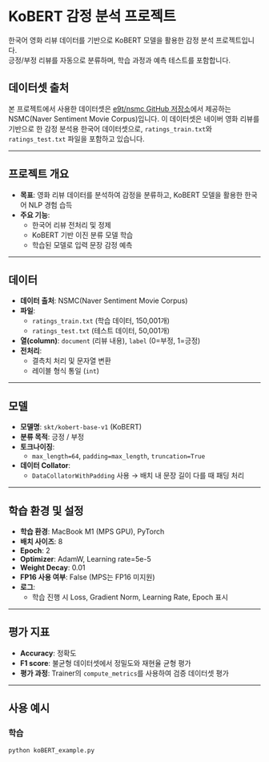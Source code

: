 # KoBERT 감정 분석 프로젝트

한국어 영화 리뷰 데이터를 기반으로 KoBERT 모델을 활용한 감정 분석 프로젝트입니다.  
긍정/부정 리뷰를 자동으로 분류하며, 학습 과정과 예측 테스트를 포함합니다.

## 데이터셋 출처
본 프로젝트에서 사용한 데이터셋은 [e9t/nsmc GitHub 저장소](https://github.com/e9t/nsmc)에서 제공하는 NSMC(Naver Sentiment Movie Corpus)입니다. 이 데이터셋은 네이버 영화 리뷰를 기반으로 한 감정 분석용 한국어 데이터셋으로, `ratings_train.txt`와 `ratings_test.txt` 파일을 포함하고 있습니다.

---

## 프로젝트 개요

- **목표**: 영화 리뷰 데이터를 분석하여 감정을 분류하고, KoBERT 모델을 활용한 한국어 NLP 경험 습득
- **주요 기능**:
  - 한국어 리뷰 전처리 및 정제
  - KoBERT 기반 이진 분류 모델 학습
  - 학습된 모델로 입력 문장 감정 예측

---

## 데이터

- **데이터 출처**: NSMC(Naver Sentiment Movie Corpus)  
- **파일**:
  - `ratings_train.txt` (학습 데이터, 150,001개)
  - `ratings_test.txt` (테스트 데이터, 50,001개)
- **열(column)**: `document` (리뷰 내용), `label` (0=부정, 1=긍정)
- **전처리**:
  - 결측치 처리 및 문자열 변환
  - 레이블 형식 통일 (`int`)  

---

## 모델

- **모델명**: `skt/kobert-base-v1` (KoBERT)
- **분류 목적**: 긍정 / 부정
- **토크나이징**:
  - `max_length=64`, `padding=max_length`, `truncation=True`
- **데이터 Collator**:
  - `DataCollatorWithPadding` 사용 → 배치 내 문장 길이 다를 때 패딩 처리

---

## 학습 환경 및 설정

- **학습 환경**: MacBook M1 (MPS GPU), PyTorch
- **배치 사이즈**: 8
- **Epoch**: 2
- **Optimizer**: AdamW, Learning rate=5e-5
- **Weight Decay**: 0.01
- **FP16 사용 여부**: False (MPS는 FP16 미지원)
- **로그**:
  - 학습 진행 시 Loss, Gradient Norm, Learning Rate, Epoch 표시

---

## 평가 지표

- **Accuracy**: 정확도
- **F1 score**: 불균형 데이터셋에서 정밀도와 재현율 균형 평가
- **평가 과정**: Trainer의 `compute_metrics`를 사용하여 검증 데이터셋 평가

---

## 사용 예시

### 학습

```zsh
python koBERT_example.py

